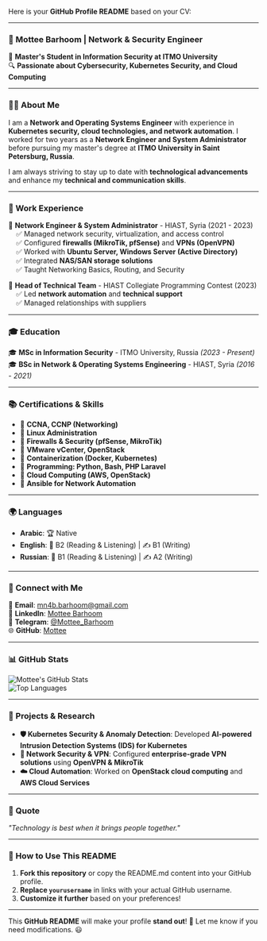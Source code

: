 Here is your **GitHub Profile README** based on your CV:

---

### **📌 Mottee Barhoom | Network & Security Engineer**  
🚀 **Master's Student in Information Security at ITMO University**  
🔍 **Passionate about Cybersecurity, Kubernetes Security, and Cloud Computing**  

---

### **👨‍💻 About Me**
I am a **Network and Operating Systems Engineer** with experience in **Kubernetes security, cloud technologies, and network automation**. I worked for two years as a **Network Engineer and System Administrator** before pursuing my master's degree at **ITMO University in Saint Petersburg, Russia**.  

I am always striving to stay up to date with **technological advancements** and enhance my **technical and communication skills**.

---

### **💼 Work Experience**
🔹 **Network Engineer & System Administrator** - HIAST, Syria (2021 - 2023)  
&nbsp; &nbsp; ✅ Managed network security, virtualization, and access control  
&nbsp; &nbsp; ✅ Configured **firewalls (MikroTik, pfSense)** and **VPNs (OpenVPN)**  
&nbsp; &nbsp; ✅ Worked with **Ubuntu Server, Windows Server (Active Directory)**  
&nbsp; &nbsp; ✅ Integrated **NAS/SAN storage solutions**  
&nbsp; &nbsp; ✅ Taught Networking Basics, Routing, and Security  

🔹 **Head of Technical Team** - HIAST Collegiate Programming Contest (2023)  
&nbsp; &nbsp; ✅ Led **network automation** and **technical support**  
&nbsp; &nbsp; ✅ Managed relationships with suppliers  

---

### **🎓 Education**
🎓 **MSc in Information Security** - ITMO University, Russia *(2023 - Present)*  
🎓 **BSc in Network & Operating Systems Engineering** - HIAST, Syria *(2016 - 2021)*  

---

### **📚 Certifications & Skills**
- 🔹 **CCNA, CCNP (Networking)**
- 🔹 **Linux Administration**
- 🔹 **Firewalls & Security (pfSense, MikroTik)**
- 🔹 **VMware vCenter, OpenStack**
- 🔹 **Containerization (Docker, Kubernetes)**
- 🔹 **Programming: Python, Bash, PHP Laravel**
- 🔹 **Cloud Computing (AWS, OpenStack)**
- 🔹 **Ansible for Network Automation**

---

### **🌍 Languages**
- **Arabic**: 🏆 Native  
- **English**: 📖 B2 (Reading & Listening) | ✍️ B1 (Writing)  
- **Russian**: 📖 B1 (Reading & Listening) | ✍️ A2 (Writing)  

---

### **📩 Connect with Me**
📧 **Email**: [mn4b.barhoom@gmail.com](mailto:mn4b.barhoom@gmail.com)  
💼 **LinkedIn**: [Mottee Barhoom](https://www.linkedin.com/in/mottee-barhoom-b1bb00137/)  
💬 **Telegram**: [@Mottee_Barhoom](https://t.me/Mottee_Barhoom)  
🌐 **GitHub**: [Mottee](https://github.com/yourusername)  

---

### **📊 GitHub Stats**
![Mottee's GitHub Stats](https://github-readme-stats.vercel.app/api?username=yourusername&show_icons=true&theme=radical)  
![Top Languages](https://github-readme-stats.vercel.app/api/top-langs/?username=yourusername&layout=compact&theme=radical)  

---

### **🚀 Projects & Research**
- **🛡️ Kubernetes Security & Anomaly Detection**: Developed **AI-powered Intrusion Detection Systems (IDS) for Kubernetes**  
- **📡 Network Security & VPN**: Configured **enterprise-grade VPN solutions** using **OpenVPN & MikroTik**  
- **☁️ Cloud Automation**: Worked on **OpenStack cloud computing** and **AWS Cloud Services**  

---

### **📌 Quote**
_"Technology is best when it brings people together."_  

---

### **📜 How to Use This README**
1. **Fork this repository** or copy the README.md content into your GitHub profile.
2. **Replace `yourusername`** in links with your actual GitHub username.
3. **Customize it further** based on your preferences!

---

This **GitHub README** will make your profile **stand out**! 🚀 Let me know if you need modifications. 😃
